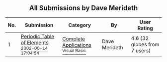 ﻿<div align="center">

## All Submissions by Dave Merideth

</div>

No.  | Submission | Category | By   | User Rating
---- | ---------- | -------- | ---- | -----------
1 | [Periodic Table of Elements<br /><sup>2002-08-14 17:04:54</sup>](https://github.com/Planet-Source-Code/dave-merideth-periodic-table-of-elements__1-37934) | [Complete Applications<br /><sup>Visual Basic</sup>](../ByCategory/complete-applications__1-27.md) | Dave Merideth | 4.6 (32 globes from 7 users)
